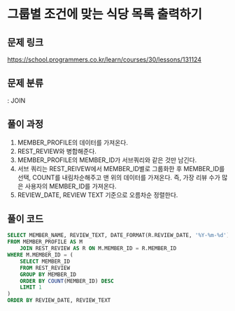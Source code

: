 # 그룹별 조건에 맞는 식당 목록 출력하기

## 문제 링크

https://school.programmers.co.kr/learn/courses/30/lessons/131124

## 문제 분류

: JOIN

## 풀이 과정

1. MEMBER_PROFILE의 데이터를 가져온다.
2. REST_REVIEW와 병합해준다.
3. MEMBER_PROFILE의 MEMBER_ID가 서브쿼리와 같은 것만 남긴다.
4. 서브 쿼리는 REST_REIVEW에서 MEMBER_ID별로 그룹화한 후 MEMBER_ID를 선택, COUNT를 내림차순해주고 맨 위의 데이터를 가져온다. 즉, 가장 리뷰 수가 많은 사용자의 MEMBER_ID를 가져온다.
5. REVIEW_DATE, REVIEW TEXT 기준으로 오름차순 정렬한다.

## 풀이 코드

```sql
SELECT MEMBER_NAME, REVIEW_TEXT, DATE_FORMAT(R.REVIEW_DATE, '%Y-%m-%d') AS REVIEW_DATE
FROM MEMBER_PROFILE AS M
    JOIN REST_REVIEW AS R ON M.MEMBER_ID = R.MEMBER_ID
WHERE M.MEMBER_ID = (
    SELECT MEMBER_ID
    FROM REST_REVIEW
    GROUP BY MEMBER_ID
    ORDER BY COUNT(MEMBER_ID) DESC
    LIMIT 1
)
ORDER BY REVIEW_DATE, REVIEW_TEXT
```
